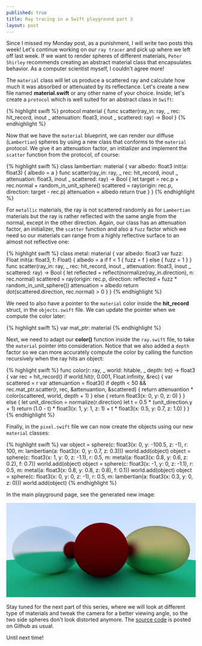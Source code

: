 ```yaml
---
published: true
title: Ray tracing in a Swift playground part 3
layout: post
---
```

Since I missed my Monday post, as a punishment, I will write two posts this week! Let's continue working on our `ray tracer` and pick up where we left off last week. If we want to render spheres of different materials, `Peter Shirley` recommends creating an abstract material class that encapsulates behavior. As a computer scientist myself, I couldn't agree more! 

The `material` class will let us produce a scattered ray and calculate how much it was absorbed or attenuated by its reflectance. Let's create a new file named __material.swift__ or any other name of your choice. Inside, let's create a `protocol` which is well suited for an abstract class in `Swift`:

{% highlight swift %}
protocol material {
    func scatter(ray_in: ray, _ rec: hit_record, inout _ attenuation: float3, inout _ scattered: ray) -> Bool
}
{% endhighlight %}

Now that we have the `material` blueprint, we can render our diffuse (`Lambertian`) spheres by using a new class that conforms to the `material` protocol. We give it an attenuation factor, an initializer and implement the `scatter` function from the protocol, of course:

{% highlight swift %}
class lambertian: material {
    var albedo: float3
    init(a: float3) {
        albedo = a
    }
    func scatter(ray_in: ray, _ rec: hit_record, inout _ attenuation: float3, inout _ scattered: ray) -> Bool {
        let target = rec.p + rec.normal + random_in_unit_sphere()
        scattered = ray(origin: rec.p, direction: target - rec.p)
        attenuation = albedo
        return true
    }
}
{% endhighlight %}

For `metallic` materials, the ray is not scattered randomly as for `Lambertian` materials but the ray is rather reflected with the same angle from the normal, except in the other direction. Again, our class has an attenuation factor, an initializer, the `scatter` function and also a `fuzz` factor which we need so our materials can range from a highly reflective surface to an almost not reflective one:

{% highlight swift %}
class metal: material {
    var albedo: float3
    var fuzz: Float
    init(a: float3, f: Float) {
        albedo = a
        if f < 1 {
            fuzz = f
        } else {
            fuzz = 1
        }
    }
    func scatter(ray_in: ray, _ rec: hit_record, inout _ attenuation: float3, inout _ scattered: ray) -> Bool {
        let reflected = reflect(normalize(ray_in.direction), n: rec.normal)
        scattered = ray(origin: rec.p, direction: reflected + fuzz * random_in_unit_sphere())
        attenuation = albedo
        return dot(scattered.direction, rec.normal) > 0
    }
}
{% endhighlight %}

We need to also have a pointer to the `material` color inside the __hit_record__ struct, in the `objects.swift` file. We can update the pointer when we compute the color later:

{% highlight swift %}
var mat_ptr: material
{% endhighlight %}

Next, we need to adapt our __color()__ function inside the `ray.swift` file, to take the `material` pointer into consideration. Notice that we also added a `depth` factor so we can more accurately compute the color by calling the function recursively when the ray hits an object:

{% highlight swift %}
func color(r: ray, _ world: hitable, _ depth: Int) -> float3 {
    var rec = hit_record()
    if world.hit(r, 0.001, Float.infinity, &rec) {
        var scattered = r
        var attenuantion = float3()
        if depth < 50 && rec.mat_ptr.scatter(r, rec, &attenuantion, &scattered) {
            return attenuantion * color(scattered, world, depth + 1)
        } else {
            return float3(x: 0, y: 0, z: 0)
        }
    } else {
        let unit_direction = normalize(r.direction)
        let t = 0.5 * (unit_direction.y + 1)
        return (1.0 - t) * float3(x: 1, y: 1, z: 1) + t * float3(x: 0.5, y: 0.7, z: 1.0)
    }
}
{% endhighlight %}

Finally, in the `pixel.swift` file we can now create the objects using our new `material` classes:

{% highlight swift %}
var object = sphere(c: float3(x: 0, y: -100.5, z: -1), r: 100, m: lambertian(a: float3(x: 0, y: 0.7, z: 0.3)))
world.add(object)
object = sphere(c: float3(x: 1, y: 0, z: -1.1), r: 0.5, m: metal(a: float3(x: 0.8, y: 0.6, z: 0.2), f: 0.7))
world.add(object)
object = sphere(c: float3(x: -1, y: 0, z: -1.1), r: 0.5, m: metal(a: float3(x: 0.8, y: 0.8, z: 0.8), f: 0.1))
world.add(object)
object = sphere(c: float3(x: 0, y: 0, z: -1), r: 0.5, m: lambertian(a: float3(x: 0.3, y: 0, z: 0)))
world.add(object)
{% endhighlight %}

In the main playground page, see the generated new image:

![alt text](https://github.com/mhorga/mhorga.github.io/raw/master/images/raytracing7.png "Raytracing 7")

Stay tuned for the next part of this series, where we will look at different type of materials and tweak the camera for a better viewing angle, so the two side spheres don't look distorted anymore. The [source code](https://github.com/Swiftor/Raytracing3) is posted on Github as usual.

Until next time!